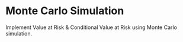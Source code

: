 # Monte Carlo Simulation
Implement Value at Risk &amp; Conditional Value at Risk using Monte Carlo simulation.
